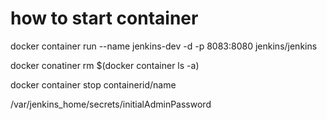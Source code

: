 # how to start container 

docker container run --name jenkins-dev -d -p 8083:8080 jenkins/jenkins 

docker conatiner rm $(docker container ls -a)

docker container stop containerid/name

/var/jenkins_home/secrets/initialAdminPassword
